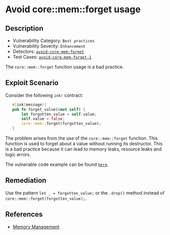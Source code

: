 # Avoid core::mem::forget usage

## Description

- Vulnerability Category: `Best practices`
- Vulnerability Severity: `Enhancement`
- Detectors: [`avoid-core-mem-forget`](https://github.com/CoinFabrik/scout/tree/main/detectors/avoid-core-mem-forget)
- Test Cases: [`avoid-core-mem-forget-1`](https://github.com/CoinFabrik/scout/tree/main/test-cases/avoid-core-mem-forget/avoid-core-mem-forget-1)

The `core::mem::forget` function usage is a bad practice.

## Exploit Scenario

Consider the following `ink!` contract:

```rust
   #[ink(message)]
   pub fn forget_value(&mut self) {
       let forgotten_value = self.value;
       self.value = false;
       core::mem::forget(forgotten_value);
   }
```

The problem arises from the use of the `core::mem::forget` function. This function is used to forget about a value without running its destructor. This is a bad practice because it can lead to memory leaks, resource leaks and logic errors.

The vulnerable code example can be found [`here`](https://github.com/CoinFabrik/scout/tree/main/test-cases/avoid-core-mem-forget/avoid-core-mem-forget-1/vulnerable-example).

## Remediation

Use the pattern `let _ = forgotten_value;` or the `.drop()` method instead of `core::mem::forget(forgotten_value);`.

## References

- [Memory Management](https://docs.alephzero.org/aleph-zero/security-course-by-kudelski-security/ink-developers-security-guideline#memory-management)
